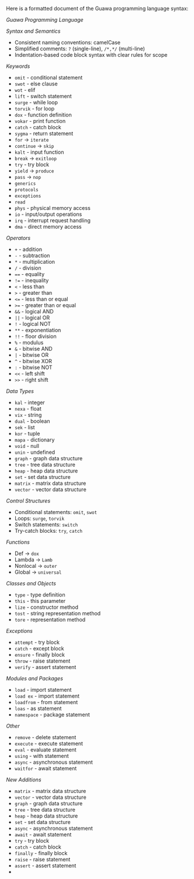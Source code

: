 Here is a formatted document of the Guawa programming language syntax:

*Guawa Programming Language*

*Syntax and Semantics*

- Consistent naming conventions: camelCase
- Simplified comments: `?` (single-line), `/*,*/` (multi-line)
- Indentation-based code block syntax with clear rules for scope

*Keywords*

- `omit` - conditional statement
- `swot` - else clause
- `wot` - elif
- `lift` - switch statement
- `surge` - while loop
- `torvik` - for loop
- `dox` - function definition
- `vokar` - print function
- `catch` - catch block
- `sygma` - return statement
- `for` -> `iterate`
- `continue` -> `skip`
- `kalt` - input function
- `break` -> `exitloop`
- `try` - try block
- `yield` -> `produce`
- `pass` -> `nop`
- `generics`
- `protocols`
- `exceptions`
- `read`
- `phys` - physical memory access
- `io` - input/output operations
- `irq` - interrupt request handling
- `dma` - direct memory access

*Operators*

- `+` - addition
- `-` - subtraction
- `*` - multiplication
- `/` - division
- `==` - equality
- `!=` - inequality
- `<` - less than
- `>` - greater than
- `<=` - less than or equal
- `>=` - greater than or equal
- `&&` - logical AND
- `||` - logical OR
- `!` - logical NOT
- `**` - exponentiation
- `!!` - floor division
- `%` - modulus
- `&` - bitwise AND
- `|` - bitwise OR
- `^` - bitwise XOR
- `:` - bitwise NOT
- `<<` - left shift
- `>>` - right shift

*Data Types*

- `kal` - integer
- `nexa` - float
- `vix` - string
- `dual` - boolean
- `sek` - list
- `kor` - tuple
- `mapa` - dictionary
- `void` - null
- `unin` - undefined
- `graph` - graph data structure
- `tree` - tree data structure
- `heap` - heap data structure
- `set` - set data structure
- `matrix` - matrix data structure
- `vector` - vector data structure

*Control Structures*

- Conditional statements: `omit`, `swot`
- Loops: `surge`, `torvik`
- Switch statements: `switch`
- Try-catch blocks: `try`, `catch`

*Functions*

- Def -> `dox`
- Lambda -> `Lamb`
- Nonlocal -> `outer`
- Global -> `universal`

*Classes and Objects*

- `type` - type definition
- `this` - this parameter
- `lize` - constructor method
- `tost` - string representation method
- `tore` - representation method

*Exceptions*

- `attempt` - try block
- `catch` - except block
- `ensure` - finally block
- `throw` - raise statement
- `verify` - assert statement

*Modules and Packages*

- `load` - import statement
- `load ex` - import statement
- `loadfrom` - from statement
- `loas` - as statement
- `namespace` - package statement

*Other*

- `remove` - delete statement
- `execute` - execute statement
- `eval` - evaluate statement
- `using` - with statement
- `async` - asynchronous statement
- `waitfor` - await statement

*New Additions*

- `matrix` - matrix data structure
- `vector` - vector data structure
- `graph` - graph data structure
- `tree` - tree data structure
- `heap` - heap data structure
- `set` - set data structure
- `async` - asynchronous statement
- `await` - await statement
- `try` - try block
- `catch` - catch block
- `finally` - finally block
- `raise` - raise statement
- `assert` - assert statement
- 
